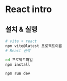 # React intro

## 설치 & 실행

```bash
# vite + react
npm vite@latest 프로젝트이름
# React 선택

cd 프로젝트파일
npm install

npm run dev
```
